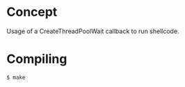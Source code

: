 # Concept

Usage of a CreateThreadPoolWait callback to run shellcode.

# Compiling

```bash
$ make
```